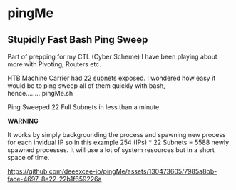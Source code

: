 # pingMe
## Stupidly Fast Bash Ping Sweep

Part of prepping for my CTL (Cyber Scheme) I have been playing about more with Pivoting, Routers etc. 

HTB Machine Carrier had 22 subnets exposed. I wondered how easy it would be to ping sweep all of them quickly with bash, hence.........pingMe.sh

Ping Sweeped 22 Full Subnets in less than a minute. 

**WARNING** 

It works by simply backgrounding the process and spawning new process for each invidual IP so in this example 254 (IPs) * 22 Subnets = 5588 newly spawned processes. It will use a lot of system resources but in a short space of time. 


https://github.com/deeexcee-io/pingMe/assets/130473605/7985a8bb-face-4697-8e22-22b1f659226a

